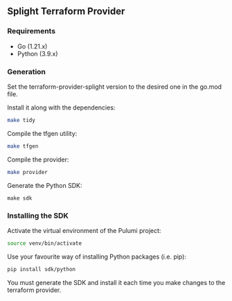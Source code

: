 ## Splight Terraform Provider


### Requirements

- Go (1.21.x)
- Python (3.9.x)

### Generation

Set the terraform-provider-splight version to the desired one in the go.mod file.

Install it along with the dependencies:

```bash
make tidy
```

Compile the tfgen utility:

```bash
make tfgen
```

Compile the provider:

```bash
make provider
```

Generate the Python SDK:

```
make sdk
```

### Installing the SDK

Activate the virtual environment of the Pulumi project:

```bash
source venv/bin/activate
```

Use your favourite way of installing Python packages (i.e. pip):

```bash
pip install sdk/python
```

You must generate the SDK and install it each time you make changes to the terraform provider.
